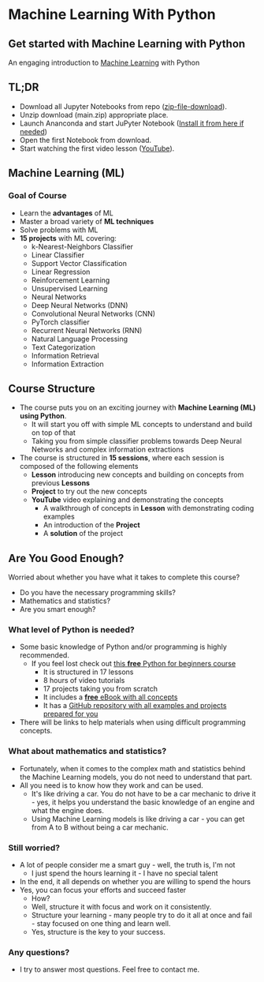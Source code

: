 # Machine Learning With Python
## Get started with Machine Learning with Python 
An engaging introduction to [Machine Learning](https://en.wikipedia.org/wiki/Machine_learning) with Python

## TL;DR
- Download all Jupyter Notebooks from repo ([zip-file-download](https://github.com/LearnPythonWithRune/MachineLearningWithPython/archive/refs/heads/main.zip)).
- Unzip download (main.zip) appropriate place.
- Launch Ananconda and start JuPyter Notebook ([Install it from here if needed](https://www.anaconda.com/products/individual))
- Open the first Notebook from download.
- Start watching the first video lesson ([YouTube]()).

## Machine Learning (ML)
### Goal of Course
- Learn the **advantages** of ML
- Master a broad variety of **ML techniques**
- Solve problems with ML
- **15 projects** with ML covering:
    - k-Nearest-Neighbors Classifier
    - Linear Classifier
    - Support Vector Classification
    - Linear Regression
    - Reinforcement Learning
    - Unsupervised Learning
    - Neural Networks
    - Deep Neural Networks (DNN)
    - Convolutional Neural Networks (CNN)
    - PyTorch classifier
    - Recurrent Neural Networks (RNN)
    - Natural Language Processing
    - Text Categorization
    - Information Retrieval
    - Information Extraction

## Course Structure
- The course puts you on an exciting journey with **Machine Learning (ML) using Python**.
    - It will start you off with simple ML concepts to understand and build on top of that
    - Taking you from simple classifier problems towards Deep Neural Networks and complex information extractions
- The course is structured in **15 sessions**, where each session is composed of the following elements
    - **Lesson** introducing new concepts and building on concepts from previous **Lessons**
    - **Project** to try out the new concepts
    - **YouTube** video explaining and demonstrating the concepts
        - A walkthrough of concepts in **Lesson** with demonstrating coding examples
        - An introduction of the **Project**
        - A **solution** of the project
    
## Are You Good Enough?
Worried about whether you have what it takes to complete this course?
- Do you have the necessary programming skills?
- Mathematics and statistics?
- Are you smart enough?

### What level of Python is needed?
- Some basic knowledge of Python and/or programming is highly recommended.
    - If you feel lost check out [this **free** Python for beginners course](https://www.learnpythonwithrune.org/learn-python/)
        - It is structured in 17 lessons
        - 8 hours of video tutorials
        - 17 projects taking you from scratch
        - It includes a [**free** eBook with all concepts](https://www.learnpythonwithrune.org/learn-python/)
        - It has a [GitHub repository with all examples and projects prepared for you](https://github.com/LearnPythonWithRune/LearnPython)
- There will be links to help materials when using difficult programming concepts.

### What about mathematics and statistics?
- Fortunately, when it comes to the complex math and statistics behind the Machine Learning models, you do not need to understand that part.
- All you need is to know how they work and can be used.
    - It's like driving a car. You do not have to be a car mechanic to drive it - yes, it helps you understand the basic knowledge of an engine and what the engine does.
    - Using Machine Learning models is like driving a car - you can get from A to B without being a car mechanic.
    
### Still worried?
- A lot of people consider me a smart guy - well, the truth is, I'm not
    - I just spend the hours learning it - I have no special talent
- In the end, it all depends on whether you are willing to spend the hours
- Yes, you can focus your efforts and succeed faster
    - How?
    - Well, structure it with focus and work on it consistently.
    - Structure your learning - many people try to do it all at once and fail - stay focused on one thing and learn well. 
    - Yes, structure is the key to your success.
    
### Any questions?
- I try to answer most questions. Feel free to contact me.
